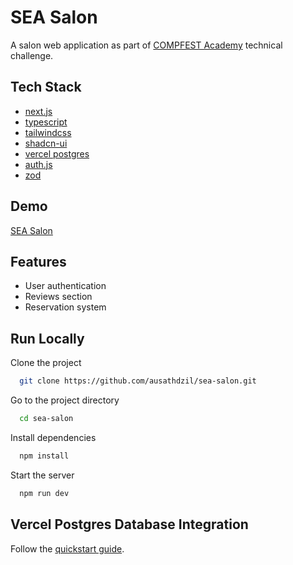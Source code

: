 
# SEA Salon

A salon web application as part of [COMPFEST Academy](https://compfest.id/academy) technical challenge.

## Tech Stack

- [next.js](https://github.com/vercel/next.js)
- [typescript](https://github.com/microsoft/TypeScript)
- [tailwindcss](https://github.com/tailwindlabs/tailwindcss)
- [shadcn-ui](https://github.com/shadcn-ui/ui)
- [vercel postgres](https://github.com/vercel/storage)
- [auth.js](https://github.com/nextauthjs/next-auth)
- [zod](https://github.com/colinhacks/zod)


## Demo

[SEA Salon](https://sea-salon-ausath.vercel.app)


## Features

- User authentication
- Reviews section
- Reservation system


## Run Locally

Clone the project

```bash
  git clone https://github.com/ausathdzil/sea-salon.git
```

Go to the project directory

```bash
  cd sea-salon
```

Install dependencies

```bash
  npm install
```

Start the server

```bash
  npm run dev
```


## Vercel Postgres Database Integration

Follow the [quickstart guide](https://vercel.com/docs/storage/vercel-postgres/quickstart#create-a-postgres-database).

